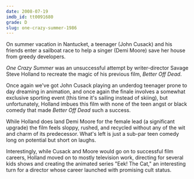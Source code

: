 ```yaml
---
date: 2008-07-19
imdb_id: tt0091680
grade: D
slug: one-crazy-summer-1986
---
```


On summer vacation in Nantucket, a teenager (John Cusack) and his friends enter a sailboat race to help a singer (Demi Moore) save her house from greedy developers.

_One Crazy Summer_ was an unsuccessful attempt by writer-director Savage Steve Holland to recreate the magic of his previous film, <span data-imdb-id="tt0088794">_Better Off Dead_</span>.

Once again we've got John Cusack playing an underdog teenager prone to day dreaming in animation, and once again the finale involves a somewhat exclusive sporting event (this time it's sailing instead of skiing), but unfortunately, Holland imbues this film with none of the teen angst or black comedy that made _Better Off Dead_ such a success.

While Holland does land Demi Moore for the female lead (a significant upgrade) the film feels sloppy, rushed, and recycled without any of the wit and charm of its predecessor. What's left is just a sub-par teen comedy long on potential but short on laughs.

Interestingly, while Cusack and Moore would go on to successful film careers, Holland moved on to mostly television work, directing for several kids shows and creating the animated series "Eek! The Cat," an interesting turn for a director whose career launched with promising cult status.
